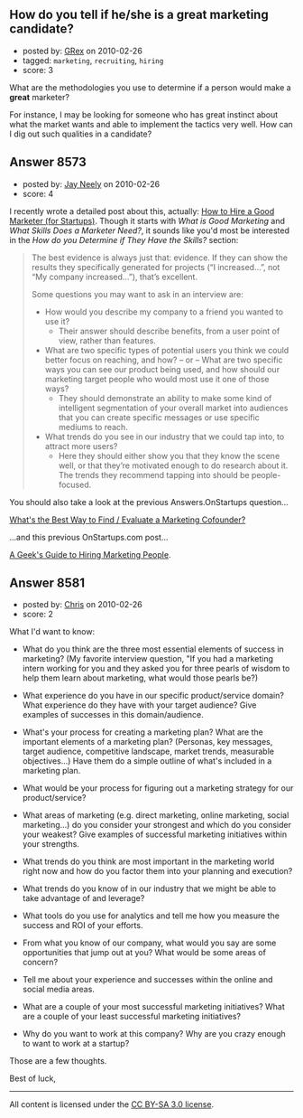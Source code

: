 ## How do you tell if he/she is a great marketing candidate?

- posted by: [GRex](https://stackexchange.com/users/-1/2475-grex) on 2010-02-26
- tagged: `marketing`, `recruiting`, `hiring`
- score: 3

What are the methodologies you use to determine if a person would make a **great** marketer?

For instance, I may be looking for someone who has great instinct about what the market wants and able to implement the tactics very well. How can I dig out such qualities in a candidate?


## Answer 8573

- posted by: [Jay Neely](https://stackexchange.com/users/-1/1801-jay-neely) on 2010-02-26
- score: 4

<p>I recently wrote a detailed post about this, actually: <a href="http://socialstrategist.com/2010/02/04/how-to-hire-a-good-marketer-for-startups" rel="nofollow">How to Hire a Good Marketer (for Startups)</a>. Though it starts with <em>What is Good Marketing</em> and <em>What Skills Does a Marketer Need?</em>, it sounds like you'd most be interested in the <em>How do you Determine if They Have the Skills?</em> section:</p>

<blockquote>
  <p>The best evidence is always just that:
  evidence. If they can show the results
  they specifically generated for
  projects (“I increased…”, not “My
  company increased…”), that’s
  excellent.</p>
  
  <p>Some questions you may want to ask in
  an interview are:</p>
  
  <ul>
  <li>How would you describe my company to a friend you wanted to use
  it?
  <ul>
  <li>Their answer should describe benefits, from a user point
  of view, rather than features.</li>
  </ul></li>
  <li>What are two specific types of potential users you think we could
  better focus on reaching, and how? –
  or – What are two specific ways you
  can see our product being used, and how
  should our marketing target people who
  would most use it one of those ways?
  <ul>
  <li>They should demonstrate an ability to make some kind of
  intelligent segmentation of your
  overall market into audiences that you
  can create specific messages or use
  specific mediums to reach.</li>
  </ul></li>
  <li>What trends do you see in our industry that we could tap into, to
  attract more users?
  <ul>
  <li>Here they should either show you that they know the scene
  well, or that they’re motivated enough
  to do research about it. The trends
  they recommend tapping into should be
  people-focused.</li>
  </ul></li>
  </ul>
</blockquote>

<p>You should also take a look at the previous Answers.OnStartups question...</p>

<p><a href="http://answers.onstartups.com/questions/6014/whats-the-best-way-to-find-evaluate-a-marketing-co-founder" rel="nofollow">What's the Best Way to Find / Evaluate a Marketing Cofounder?</a></p>

<p>...and this previous OnStartups.com post...</p>

<p><a href="http://onstartups.com/tabid/3339/bid/11576/A-Geek-s-Guide-To-Hiring-Marketing-People.aspx" rel="nofollow">A Geek's Guide to Hiring Marketing People</a>.  </p>



## Answer 8581

- posted by: [Chris](https://stackexchange.com/users/-1/412-chris) on 2010-02-26
- score: 2

What I'd want to know:

- What do you think are the three most essential elements of success in marketing? (My favorite interview question, "If you had a marketing intern working for you and they asked you for three pearls of wisdom to help them learn about marketing, what would those pearls be?)

- What experience do you have in our specific product/service domain? What experience do they have with your target audience? Give examples of successes in this domain/audience.

- What's your process for creating a marketing plan? What are the important elements of a marketing plan? (Personas, key messages, target audience, competitive landscape, market trends, measurable objectives...) Have them do a simple outline of what's included in a marketing plan.

- What would be your process for figuring out a marketing strategy for our product/service?

- What areas of marketing (e.g. direct marketing, online marketing, social marketing...) do you consider your strongest and which do you consider your weakest? Give examples of successful marketing initiatives within your strengths.

- What trends do you think are most important in the marketing world right now and how do you factor them into your planning and execution?

- What trends do you know of in our industry that we might be able to take advantage of and leverage?

- What tools do you use for analytics and tell me how you measure the success and ROI of your efforts.

- From what you know of our company, what would you say are some opportunities that jump out at you? What would be some areas of concern?

- Tell me about your experience and successes within the online and social media areas.

- What are a couple of your most successful marketing initiatives? What are a couple of your least successful marketing initiatives?

- Why do you want to work at this company? Why are you crazy enough to want to work at a startup?

Those are a few thoughts.

Best of luck,




---

All content is licensed under the [CC BY-SA 3.0 license](https://creativecommons.org/licenses/by-sa/3.0/).
